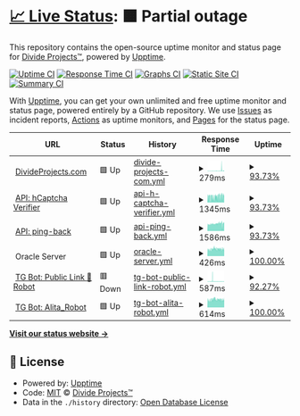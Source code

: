 # [📈 Live Status](https://status.divideprojects.com): <!--live status--> **🟧 Partial outage**

This repository contains the open-source uptime monitor and status page for [Divide Projects™](https://divideprojects.com), powered by [Upptime](https://github.com/upptime/upptime).

[![Uptime CI](https://github.com/divideprojects/uptime-monitor/workflows/Uptime%20CI/badge.svg)](https://github.com/divideprojects/uptime-monitor/actions?query=workflow%3A%22Uptime+CI%22)
[![Response Time CI](https://github.com/divideprojects/uptime-monitor/workflows/Response%20Time%20CI/badge.svg)](https://github.com/divideprojects/uptime-monitor/actions?query=workflow%3A%22Response+Time+CI%22)
[![Graphs CI](https://github.com/divideprojects/uptime-monitor/workflows/Graphs%20CI/badge.svg)](https://github.com/divideprojects/uptime-monitor/actions?query=workflow%3A%22Graphs+CI%22)
[![Static Site CI](https://github.com/divideprojects/uptime-monitor/workflows/Static%20Site%20CI/badge.svg)](https://github.com/divideprojects/uptime-monitor/actions?query=workflow%3A%22Static+Site+CI%22)
[![Summary CI](https://github.com/divideprojects/uptime-monitor/workflows/Summary%20CI/badge.svg)](https://github.com/divideprojects/uptime-monitor/actions?query=workflow%3A%22Summary+CI%22)

With [Upptime](https://upptime.js.org), you can get your own unlimited and free uptime monitor and status page, powered entirely by a GitHub repository. We use [Issues](https://github.com/divideprojects/uptime-monitor/issues) as incident reports, [Actions](https://github.com/divideprojects/uptime-monitor/actions) as uptime monitors, and [Pages](https://status.divideprojects.com) for the status page.

<!--start: status pages-->
<!-- This summary is generated by Upptime (https://github.com/upptime/upptime) -->
<!-- Do not edit this manually, your changes will be overwritten -->
<!-- prettier-ignore -->
| URL | Status | History | Response Time | Uptime |
| --- | ------ | ------- | ------------- | ------ |
| <img alt="" src="https://favicons.githubusercontent.com/divideprojects.com" height="13"> [DivideProjects.com](https://divideprojects.com) | 🟩 Up | [divide-projects-com.yml](https://github.com/divideprojects/uptime-monitor/commits/HEAD/history/divide-projects-com.yml) | <details><summary><img alt="Response time graph" src="./graphs/divide-projects-com/response-time-week.png" height="20"> 279ms</summary><br><a href="https://status.divideprojects.com/history/divide-projects-com"><img alt="Response time 264" src="https://img.shields.io/endpoint?url=https%3A%2F%2Fraw.githubusercontent.com%2Fdivideprojects%2Fuptime-monitor%2FHEAD%2Fapi%2Fdivide-projects-com%2Fresponse-time.json"></a><br><a href="https://status.divideprojects.com/history/divide-projects-com"><img alt="24-hour response time 212" src="https://img.shields.io/endpoint?url=https%3A%2F%2Fraw.githubusercontent.com%2Fdivideprojects%2Fuptime-monitor%2FHEAD%2Fapi%2Fdivide-projects-com%2Fresponse-time-day.json"></a><br><a href="https://status.divideprojects.com/history/divide-projects-com"><img alt="7-day response time 279" src="https://img.shields.io/endpoint?url=https%3A%2F%2Fraw.githubusercontent.com%2Fdivideprojects%2Fuptime-monitor%2FHEAD%2Fapi%2Fdivide-projects-com%2Fresponse-time-week.json"></a><br><a href="https://status.divideprojects.com/history/divide-projects-com"><img alt="30-day response time 264" src="https://img.shields.io/endpoint?url=https%3A%2F%2Fraw.githubusercontent.com%2Fdivideprojects%2Fuptime-monitor%2FHEAD%2Fapi%2Fdivide-projects-com%2Fresponse-time-month.json"></a><br><a href="https://status.divideprojects.com/history/divide-projects-com"><img alt="1-year response time 264" src="https://img.shields.io/endpoint?url=https%3A%2F%2Fraw.githubusercontent.com%2Fdivideprojects%2Fuptime-monitor%2FHEAD%2Fapi%2Fdivide-projects-com%2Fresponse-time-year.json"></a></details> | <details><summary><a href="https://status.divideprojects.com/history/divide-projects-com">93.73%</a></summary><a href="https://status.divideprojects.com/history/divide-projects-com"><img alt="All-time uptime 94.61%" src="https://img.shields.io/endpoint?url=https%3A%2F%2Fraw.githubusercontent.com%2Fdivideprojects%2Fuptime-monitor%2FHEAD%2Fapi%2Fdivide-projects-com%2Fuptime.json"></a><br><a href="https://status.divideprojects.com/history/divide-projects-com"><img alt="24-hour uptime 100.00%" src="https://img.shields.io/endpoint?url=https%3A%2F%2Fraw.githubusercontent.com%2Fdivideprojects%2Fuptime-monitor%2FHEAD%2Fapi%2Fdivide-projects-com%2Fuptime-day.json"></a><br><a href="https://status.divideprojects.com/history/divide-projects-com"><img alt="7-day uptime 93.73%" src="https://img.shields.io/endpoint?url=https%3A%2F%2Fraw.githubusercontent.com%2Fdivideprojects%2Fuptime-monitor%2FHEAD%2Fapi%2Fdivide-projects-com%2Fuptime-week.json"></a><br><a href="https://status.divideprojects.com/history/divide-projects-com"><img alt="30-day uptime 94.61%" src="https://img.shields.io/endpoint?url=https%3A%2F%2Fraw.githubusercontent.com%2Fdivideprojects%2Fuptime-monitor%2FHEAD%2Fapi%2Fdivide-projects-com%2Fuptime-month.json"></a><br><a href="https://status.divideprojects.com/history/divide-projects-com"><img alt="1-year uptime 94.61%" src="https://img.shields.io/endpoint?url=https%3A%2F%2Fraw.githubusercontent.com%2Fdivideprojects%2Fuptime-monitor%2FHEAD%2Fapi%2Fdivide-projects-com%2Fuptime-year.json"></a></details>
| <img alt="" src="https://favicons.githubusercontent.com/hcaptcha-verifier.divideprojects.com" height="13"> [API: hCaptcha Verifier](https://hcaptcha-verifier.divideprojects.com/alive) | 🟩 Up | [api-h-captcha-verifier.yml](https://github.com/divideprojects/uptime-monitor/commits/HEAD/history/api-h-captcha-verifier.yml) | <details><summary><img alt="Response time graph" src="./graphs/api-h-captcha-verifier/response-time-week.png" height="20"> 1345ms</summary><br><a href="https://status.divideprojects.com/history/api-h-captcha-verifier"><img alt="Response time 1263" src="https://img.shields.io/endpoint?url=https%3A%2F%2Fraw.githubusercontent.com%2Fdivideprojects%2Fuptime-monitor%2FHEAD%2Fapi%2Fapi-h-captcha-verifier%2Fresponse-time.json"></a><br><a href="https://status.divideprojects.com/history/api-h-captcha-verifier"><img alt="24-hour response time 1592" src="https://img.shields.io/endpoint?url=https%3A%2F%2Fraw.githubusercontent.com%2Fdivideprojects%2Fuptime-monitor%2FHEAD%2Fapi%2Fapi-h-captcha-verifier%2Fresponse-time-day.json"></a><br><a href="https://status.divideprojects.com/history/api-h-captcha-verifier"><img alt="7-day response time 1345" src="https://img.shields.io/endpoint?url=https%3A%2F%2Fraw.githubusercontent.com%2Fdivideprojects%2Fuptime-monitor%2FHEAD%2Fapi%2Fapi-h-captcha-verifier%2Fresponse-time-week.json"></a><br><a href="https://status.divideprojects.com/history/api-h-captcha-verifier"><img alt="30-day response time 1263" src="https://img.shields.io/endpoint?url=https%3A%2F%2Fraw.githubusercontent.com%2Fdivideprojects%2Fuptime-monitor%2FHEAD%2Fapi%2Fapi-h-captcha-verifier%2Fresponse-time-month.json"></a><br><a href="https://status.divideprojects.com/history/api-h-captcha-verifier"><img alt="1-year response time 1263" src="https://img.shields.io/endpoint?url=https%3A%2F%2Fraw.githubusercontent.com%2Fdivideprojects%2Fuptime-monitor%2FHEAD%2Fapi%2Fapi-h-captcha-verifier%2Fresponse-time-year.json"></a></details> | <details><summary><a href="https://status.divideprojects.com/history/api-h-captcha-verifier">93.73%</a></summary><a href="https://status.divideprojects.com/history/api-h-captcha-verifier"><img alt="All-time uptime 94.61%" src="https://img.shields.io/endpoint?url=https%3A%2F%2Fraw.githubusercontent.com%2Fdivideprojects%2Fuptime-monitor%2FHEAD%2Fapi%2Fapi-h-captcha-verifier%2Fuptime.json"></a><br><a href="https://status.divideprojects.com/history/api-h-captcha-verifier"><img alt="24-hour uptime 100.00%" src="https://img.shields.io/endpoint?url=https%3A%2F%2Fraw.githubusercontent.com%2Fdivideprojects%2Fuptime-monitor%2FHEAD%2Fapi%2Fapi-h-captcha-verifier%2Fuptime-day.json"></a><br><a href="https://status.divideprojects.com/history/api-h-captcha-verifier"><img alt="7-day uptime 93.73%" src="https://img.shields.io/endpoint?url=https%3A%2F%2Fraw.githubusercontent.com%2Fdivideprojects%2Fuptime-monitor%2FHEAD%2Fapi%2Fapi-h-captcha-verifier%2Fuptime-week.json"></a><br><a href="https://status.divideprojects.com/history/api-h-captcha-verifier"><img alt="30-day uptime 94.61%" src="https://img.shields.io/endpoint?url=https%3A%2F%2Fraw.githubusercontent.com%2Fdivideprojects%2Fuptime-monitor%2FHEAD%2Fapi%2Fapi-h-captcha-verifier%2Fuptime-month.json"></a><br><a href="https://status.divideprojects.com/history/api-h-captcha-verifier"><img alt="1-year uptime 94.61%" src="https://img.shields.io/endpoint?url=https%3A%2F%2Fraw.githubusercontent.com%2Fdivideprojects%2Fuptime-monitor%2FHEAD%2Fapi%2Fapi-h-captcha-verifier%2Fuptime-year.json"></a></details>
| <img alt="" src="https://favicons.githubusercontent.com/ping-back.divideprojects.com" height="13"> [API: ping-back](https://ping-back.divideprojects.com/alive) | 🟩 Up | [api-ping-back.yml](https://github.com/divideprojects/uptime-monitor/commits/HEAD/history/api-ping-back.yml) | <details><summary><img alt="Response time graph" src="./graphs/api-ping-back/response-time-week.png" height="20"> 1586ms</summary><br><a href="https://status.divideprojects.com/history/api-ping-back"><img alt="Response time 1550" src="https://img.shields.io/endpoint?url=https%3A%2F%2Fraw.githubusercontent.com%2Fdivideprojects%2Fuptime-monitor%2FHEAD%2Fapi%2Fapi-ping-back%2Fresponse-time.json"></a><br><a href="https://status.divideprojects.com/history/api-ping-back"><img alt="24-hour response time 1578" src="https://img.shields.io/endpoint?url=https%3A%2F%2Fraw.githubusercontent.com%2Fdivideprojects%2Fuptime-monitor%2FHEAD%2Fapi%2Fapi-ping-back%2Fresponse-time-day.json"></a><br><a href="https://status.divideprojects.com/history/api-ping-back"><img alt="7-day response time 1586" src="https://img.shields.io/endpoint?url=https%3A%2F%2Fraw.githubusercontent.com%2Fdivideprojects%2Fuptime-monitor%2FHEAD%2Fapi%2Fapi-ping-back%2Fresponse-time-week.json"></a><br><a href="https://status.divideprojects.com/history/api-ping-back"><img alt="30-day response time 1550" src="https://img.shields.io/endpoint?url=https%3A%2F%2Fraw.githubusercontent.com%2Fdivideprojects%2Fuptime-monitor%2FHEAD%2Fapi%2Fapi-ping-back%2Fresponse-time-month.json"></a><br><a href="https://status.divideprojects.com/history/api-ping-back"><img alt="1-year response time 1550" src="https://img.shields.io/endpoint?url=https%3A%2F%2Fraw.githubusercontent.com%2Fdivideprojects%2Fuptime-monitor%2FHEAD%2Fapi%2Fapi-ping-back%2Fresponse-time-year.json"></a></details> | <details><summary><a href="https://status.divideprojects.com/history/api-ping-back">93.73%</a></summary><a href="https://status.divideprojects.com/history/api-ping-back"><img alt="All-time uptime 94.61%" src="https://img.shields.io/endpoint?url=https%3A%2F%2Fraw.githubusercontent.com%2Fdivideprojects%2Fuptime-monitor%2FHEAD%2Fapi%2Fapi-ping-back%2Fuptime.json"></a><br><a href="https://status.divideprojects.com/history/api-ping-back"><img alt="24-hour uptime 100.00%" src="https://img.shields.io/endpoint?url=https%3A%2F%2Fraw.githubusercontent.com%2Fdivideprojects%2Fuptime-monitor%2FHEAD%2Fapi%2Fapi-ping-back%2Fuptime-day.json"></a><br><a href="https://status.divideprojects.com/history/api-ping-back"><img alt="7-day uptime 93.73%" src="https://img.shields.io/endpoint?url=https%3A%2F%2Fraw.githubusercontent.com%2Fdivideprojects%2Fuptime-monitor%2FHEAD%2Fapi%2Fapi-ping-back%2Fuptime-week.json"></a><br><a href="https://status.divideprojects.com/history/api-ping-back"><img alt="30-day uptime 94.61%" src="https://img.shields.io/endpoint?url=https%3A%2F%2Fraw.githubusercontent.com%2Fdivideprojects%2Fuptime-monitor%2FHEAD%2Fapi%2Fapi-ping-back%2Fuptime-month.json"></a><br><a href="https://status.divideprojects.com/history/api-ping-back"><img alt="1-year uptime 94.61%" src="https://img.shields.io/endpoint?url=https%3A%2F%2Fraw.githubusercontent.com%2Fdivideprojects%2Fuptime-monitor%2FHEAD%2Fapi%2Fapi-ping-back%2Fuptime-year.json"></a></details>
| <img alt="" src="https://favicons.githubusercontent.com/null" height="13"> Oracle Server | 🟩 Up | [oracle-server.yml](https://github.com/divideprojects/uptime-monitor/commits/HEAD/history/oracle-server.yml) | <details><summary><img alt="Response time graph" src="./graphs/oracle-server/response-time-week.png" height="20"> 426ms</summary><br><a href="https://status.divideprojects.com/history/oracle-server"><img alt="Response time 456" src="https://img.shields.io/endpoint?url=https%3A%2F%2Fraw.githubusercontent.com%2Fdivideprojects%2Fuptime-monitor%2FHEAD%2Fapi%2Foracle-server%2Fresponse-time.json"></a><br><a href="https://status.divideprojects.com/history/oracle-server"><img alt="24-hour response time 423" src="https://img.shields.io/endpoint?url=https%3A%2F%2Fraw.githubusercontent.com%2Fdivideprojects%2Fuptime-monitor%2FHEAD%2Fapi%2Foracle-server%2Fresponse-time-day.json"></a><br><a href="https://status.divideprojects.com/history/oracle-server"><img alt="7-day response time 426" src="https://img.shields.io/endpoint?url=https%3A%2F%2Fraw.githubusercontent.com%2Fdivideprojects%2Fuptime-monitor%2FHEAD%2Fapi%2Foracle-server%2Fresponse-time-week.json"></a><br><a href="https://status.divideprojects.com/history/oracle-server"><img alt="30-day response time 430" src="https://img.shields.io/endpoint?url=https%3A%2F%2Fraw.githubusercontent.com%2Fdivideprojects%2Fuptime-monitor%2FHEAD%2Fapi%2Foracle-server%2Fresponse-time-month.json"></a><br><a href="https://status.divideprojects.com/history/oracle-server"><img alt="1-year response time 456" src="https://img.shields.io/endpoint?url=https%3A%2F%2Fraw.githubusercontent.com%2Fdivideprojects%2Fuptime-monitor%2FHEAD%2Fapi%2Foracle-server%2Fresponse-time-year.json"></a></details> | <details><summary><a href="https://status.divideprojects.com/history/oracle-server">100.00%</a></summary><a href="https://status.divideprojects.com/history/oracle-server"><img alt="All-time uptime 100.00%" src="https://img.shields.io/endpoint?url=https%3A%2F%2Fraw.githubusercontent.com%2Fdivideprojects%2Fuptime-monitor%2FHEAD%2Fapi%2Foracle-server%2Fuptime.json"></a><br><a href="https://status.divideprojects.com/history/oracle-server"><img alt="24-hour uptime 100.00%" src="https://img.shields.io/endpoint?url=https%3A%2F%2Fraw.githubusercontent.com%2Fdivideprojects%2Fuptime-monitor%2FHEAD%2Fapi%2Foracle-server%2Fuptime-day.json"></a><br><a href="https://status.divideprojects.com/history/oracle-server"><img alt="7-day uptime 100.00%" src="https://img.shields.io/endpoint?url=https%3A%2F%2Fraw.githubusercontent.com%2Fdivideprojects%2Fuptime-monitor%2FHEAD%2Fapi%2Foracle-server%2Fuptime-week.json"></a><br><a href="https://status.divideprojects.com/history/oracle-server"><img alt="30-day uptime 100.00%" src="https://img.shields.io/endpoint?url=https%3A%2F%2Fraw.githubusercontent.com%2Fdivideprojects%2Fuptime-monitor%2FHEAD%2Fapi%2Foracle-server%2Fuptime-month.json"></a><br><a href="https://status.divideprojects.com/history/oracle-server"><img alt="1-year uptime 100.00%" src="https://img.shields.io/endpoint?url=https%3A%2F%2Fraw.githubusercontent.com%2Fdivideprojects%2Fuptime-monitor%2FHEAD%2Fapi%2Foracle-server%2Fuptime-year.json"></a></details>
| <img alt="" src="https://favicons.githubusercontent.com/publiclink-bot.divideprojects.com" height="13"> [TG Bot: Public Link 🔗 Robot](https://publiclink-bot.divideprojects.com) | 🟥 Down | [tg-bot-public-link-robot.yml](https://github.com/divideprojects/uptime-monitor/commits/HEAD/history/tg-bot-public-link-robot.yml) | <details><summary><img alt="Response time graph" src="./graphs/tg-bot-public-link-robot/response-time-week.png" height="20"> 587ms</summary><br><a href="https://status.divideprojects.com/history/tg-bot-public-link-robot"><img alt="Response time 549" src="https://img.shields.io/endpoint?url=https%3A%2F%2Fraw.githubusercontent.com%2Fdivideprojects%2Fuptime-monitor%2FHEAD%2Fapi%2Ftg-bot-public-link-robot%2Fresponse-time.json"></a><br><a href="https://status.divideprojects.com/history/tg-bot-public-link-robot"><img alt="24-hour response time 355" src="https://img.shields.io/endpoint?url=https%3A%2F%2Fraw.githubusercontent.com%2Fdivideprojects%2Fuptime-monitor%2FHEAD%2Fapi%2Ftg-bot-public-link-robot%2Fresponse-time-day.json"></a><br><a href="https://status.divideprojects.com/history/tg-bot-public-link-robot"><img alt="7-day response time 587" src="https://img.shields.io/endpoint?url=https%3A%2F%2Fraw.githubusercontent.com%2Fdivideprojects%2Fuptime-monitor%2FHEAD%2Fapi%2Ftg-bot-public-link-robot%2Fresponse-time-week.json"></a><br><a href="https://status.divideprojects.com/history/tg-bot-public-link-robot"><img alt="30-day response time 549" src="https://img.shields.io/endpoint?url=https%3A%2F%2Fraw.githubusercontent.com%2Fdivideprojects%2Fuptime-monitor%2FHEAD%2Fapi%2Ftg-bot-public-link-robot%2Fresponse-time-month.json"></a><br><a href="https://status.divideprojects.com/history/tg-bot-public-link-robot"><img alt="1-year response time 549" src="https://img.shields.io/endpoint?url=https%3A%2F%2Fraw.githubusercontent.com%2Fdivideprojects%2Fuptime-monitor%2FHEAD%2Fapi%2Ftg-bot-public-link-robot%2Fresponse-time-year.json"></a></details> | <details><summary><a href="https://status.divideprojects.com/history/tg-bot-public-link-robot">92.27%</a></summary><a href="https://status.divideprojects.com/history/tg-bot-public-link-robot"><img alt="All-time uptime 93.36%" src="https://img.shields.io/endpoint?url=https%3A%2F%2Fraw.githubusercontent.com%2Fdivideprojects%2Fuptime-monitor%2FHEAD%2Fapi%2Ftg-bot-public-link-robot%2Fuptime.json"></a><br><a href="https://status.divideprojects.com/history/tg-bot-public-link-robot"><img alt="24-hour uptime 45.87%" src="https://img.shields.io/endpoint?url=https%3A%2F%2Fraw.githubusercontent.com%2Fdivideprojects%2Fuptime-monitor%2FHEAD%2Fapi%2Ftg-bot-public-link-robot%2Fuptime-day.json"></a><br><a href="https://status.divideprojects.com/history/tg-bot-public-link-robot"><img alt="7-day uptime 92.27%" src="https://img.shields.io/endpoint?url=https%3A%2F%2Fraw.githubusercontent.com%2Fdivideprojects%2Fuptime-monitor%2FHEAD%2Fapi%2Ftg-bot-public-link-robot%2Fuptime-week.json"></a><br><a href="https://status.divideprojects.com/history/tg-bot-public-link-robot"><img alt="30-day uptime 93.36%" src="https://img.shields.io/endpoint?url=https%3A%2F%2Fraw.githubusercontent.com%2Fdivideprojects%2Fuptime-monitor%2FHEAD%2Fapi%2Ftg-bot-public-link-robot%2Fuptime-month.json"></a><br><a href="https://status.divideprojects.com/history/tg-bot-public-link-robot"><img alt="1-year uptime 93.36%" src="https://img.shields.io/endpoint?url=https%3A%2F%2Fraw.githubusercontent.com%2Fdivideprojects%2Fuptime-monitor%2FHEAD%2Fapi%2Ftg-bot-public-link-robot%2Fuptime-year.json"></a></details>
| <img alt="" src="https://favicons.githubusercontent.com/alita-robot.divideprojects.com" height="13"> [TG Bot: Alita_Robot](https://alita-robot.divideprojects.com) | 🟩 Up | [tg-bot-alita-robot.yml](https://github.com/divideprojects/uptime-monitor/commits/HEAD/history/tg-bot-alita-robot.yml) | <details><summary><img alt="Response time graph" src="./graphs/tg-bot-alita-robot/response-time-week.png" height="20"> 614ms</summary><br><a href="https://status.divideprojects.com/history/tg-bot-alita-robot"><img alt="Response time 639" src="https://img.shields.io/endpoint?url=https%3A%2F%2Fraw.githubusercontent.com%2Fdivideprojects%2Fuptime-monitor%2FHEAD%2Fapi%2Ftg-bot-alita-robot%2Fresponse-time.json"></a><br><a href="https://status.divideprojects.com/history/tg-bot-alita-robot"><img alt="24-hour response time 597" src="https://img.shields.io/endpoint?url=https%3A%2F%2Fraw.githubusercontent.com%2Fdivideprojects%2Fuptime-monitor%2FHEAD%2Fapi%2Ftg-bot-alita-robot%2Fresponse-time-day.json"></a><br><a href="https://status.divideprojects.com/history/tg-bot-alita-robot"><img alt="7-day response time 614" src="https://img.shields.io/endpoint?url=https%3A%2F%2Fraw.githubusercontent.com%2Fdivideprojects%2Fuptime-monitor%2FHEAD%2Fapi%2Ftg-bot-alita-robot%2Fresponse-time-week.json"></a><br><a href="https://status.divideprojects.com/history/tg-bot-alita-robot"><img alt="30-day response time 639" src="https://img.shields.io/endpoint?url=https%3A%2F%2Fraw.githubusercontent.com%2Fdivideprojects%2Fuptime-monitor%2FHEAD%2Fapi%2Ftg-bot-alita-robot%2Fresponse-time-month.json"></a><br><a href="https://status.divideprojects.com/history/tg-bot-alita-robot"><img alt="1-year response time 639" src="https://img.shields.io/endpoint?url=https%3A%2F%2Fraw.githubusercontent.com%2Fdivideprojects%2Fuptime-monitor%2FHEAD%2Fapi%2Ftg-bot-alita-robot%2Fresponse-time-year.json"></a></details> | <details><summary><a href="https://status.divideprojects.com/history/tg-bot-alita-robot">100.00%</a></summary><a href="https://status.divideprojects.com/history/tg-bot-alita-robot"><img alt="All-time uptime 100.00%" src="https://img.shields.io/endpoint?url=https%3A%2F%2Fraw.githubusercontent.com%2Fdivideprojects%2Fuptime-monitor%2FHEAD%2Fapi%2Ftg-bot-alita-robot%2Fuptime.json"></a><br><a href="https://status.divideprojects.com/history/tg-bot-alita-robot"><img alt="24-hour uptime 100.00%" src="https://img.shields.io/endpoint?url=https%3A%2F%2Fraw.githubusercontent.com%2Fdivideprojects%2Fuptime-monitor%2FHEAD%2Fapi%2Ftg-bot-alita-robot%2Fuptime-day.json"></a><br><a href="https://status.divideprojects.com/history/tg-bot-alita-robot"><img alt="7-day uptime 100.00%" src="https://img.shields.io/endpoint?url=https%3A%2F%2Fraw.githubusercontent.com%2Fdivideprojects%2Fuptime-monitor%2FHEAD%2Fapi%2Ftg-bot-alita-robot%2Fuptime-week.json"></a><br><a href="https://status.divideprojects.com/history/tg-bot-alita-robot"><img alt="30-day uptime 100.00%" src="https://img.shields.io/endpoint?url=https%3A%2F%2Fraw.githubusercontent.com%2Fdivideprojects%2Fuptime-monitor%2FHEAD%2Fapi%2Ftg-bot-alita-robot%2Fuptime-month.json"></a><br><a href="https://status.divideprojects.com/history/tg-bot-alita-robot"><img alt="1-year uptime 100.00%" src="https://img.shields.io/endpoint?url=https%3A%2F%2Fraw.githubusercontent.com%2Fdivideprojects%2Fuptime-monitor%2FHEAD%2Fapi%2Ftg-bot-alita-robot%2Fuptime-year.json"></a></details>

<!--end: status pages-->

[**Visit our status website →**](https://status.divideprojects.com)

## 📄 License

- Powered by: [Upptime](https://github.com/upptime/upptime)
- Code: [MIT](./LICENSE) © [Divide Projects™](https://divideprojects.com)
- Data in the `./history` directory: [Open Database License](https://opendatacommons.org/licenses/odbl/1-0/)
